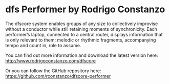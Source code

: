 dfs Performer by Rodrigo Constanzo
==================================

The dfscore system enables groups of any size to collectively improvise without a conductor while still retaining moments of synchronicity. Each performer’s laptop, connected to a central router, displays information that is only relevant to them: melodic or rhythmic fragments, accompanying tempo and count in, role to assume.

You can find out more information and download the latest version here:
http://www.rodrigoconstanzo.com/dfscore

Or you can follow the GitHub repository here:
https://github.com/rconstanzo/dfscore-performer

